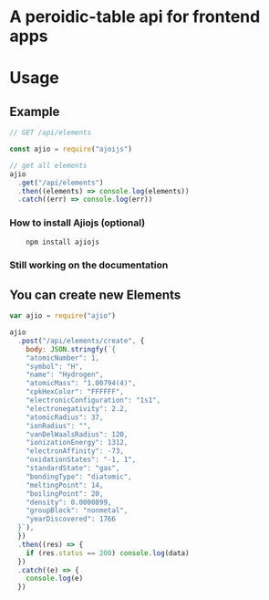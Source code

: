 # A peroidic-table api for frontend apps

# Usage

## Example

```js
// GET /api/elements

const ajio = require("ajoijs")

// get all elements
ajio
  .get("/api/elements")
  .then((elements) => console.log(elements))
  .catch((err) => console.log(err))
```

### How to install Ajiojs (optional)

```bash
    npm install ajiojs
```

### Still working on the documentation

## You can create new Elements

```javascript
var ajio = require("ajio")

ajio
  .post("/api/elements/create", {
    body: JSON.stringfy(`{
    "atomicNumber": 1,
    "symbol": "H",
    "name": "Hydrogen",
    "atomicMass": "1.00794(4)",
    "cpkHexColor": "FFFFFF",
    "electronicConfiguration": "1s1",
    "electronegativity": 2.2,
    "atomicRadius": 37,
    "ionRadius": "",
    "vanDelWaalsRadius": 120,
    "ionizationEnergy": 1312,
    "electronAffinity": -73,
    "oxidationStates": "-1, 1",
    "standardState": "gas",
    "bondingType": "diatomic",
    "meltingPoint": 14,
    "boilingPoint": 20,
    "density": 0.0000899,
    "groupBlock": "nonmetal",
    "yearDiscovered": 1766
  }`),
  })
  .then((res) => {
    if (res.status == 200) console.log(data)
  })
  .catch((e) => {
    console.log(e)
  })
```

<!-- # Routes

```text
/api/elements


``` -->
